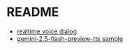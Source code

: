# README

* [realtime voice dialog](https://aistudio.google.com/live)
* [gemini-2.5-flash-preview-tts sample](https://aistudio.google.com/generate-speech)

